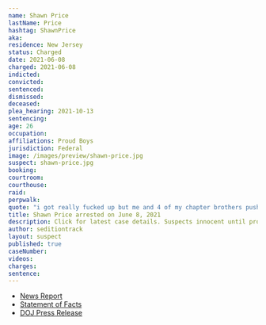 ```yaml
---
name: Shawn Price
lastName: Price
hashtag: ShawnPrice
aka:
residence: New Jersey
status: Charged
date: 2021-06-08
charged: 2021-06-08
indicted:
convicted:
sentenced:
dismissed:
deceased:
plea_hearing: 2021-10-13
sentencing:
age: 26
occupation:
affiliations: Proud Boys
jurisdiction: Federal
image: /images/preview/shawn-price.jpg
suspect: shawn-price.jpg
booking:
courtroom:
courthouse:
raid:
perpwalk:
quote: "i got really fucked up but me and 4 of my chapter brothers pushed that line and started it ourselves had to be done."
title: Shawn Price arrested on June 8, 2021
description: Click for latest case details. Suspects innocent until proven guilty.
author: seditiontrack
layout: suspect
published: true
caseNumber:
videos:
charges:
sentence:
---
```


- [News Report](https://www.dailyrecord.com/story/news/2021/06/08/capitol-riot-rockaway-twp-proud-boys-member-charged-role-deadly-attack/7606726002/)
- [Statement of Facts](https://www.justice.gov/usao-dc/case-multi-defendant/file/1402491/download)
- [DOJ Press Release](https://www.justice.gov/usao-dc/pr/self-identified-proud-boy-arrested-violent-entry-and-obstruction-justice-during-jan-6)
